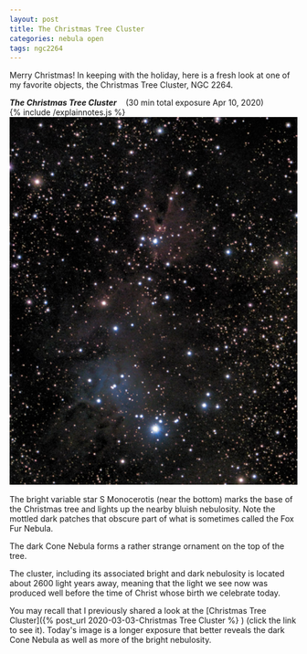 ```yaml
---
layout: post
title: The Christmas Tree Cluster
categories: nebula open
tags: ngc2264
---
```

Merry Christmas!  In keeping with the holiday, here is a fresh look at one of my favorite objects, the
Christmas Tree Cluster, NGC 2264.

_**The Christmas Tree Cluster**_ &nbsp;&nbsp; (30 min total exposure Apr 10, 2020)<br>
{% include /explainnotes.js %}
<img src = "/images/ngc2264_2020-04-10T21_48_00_Stack_16bits_452frames_1808s+PSE.jpg"
alt = "ngc 2264 seen using Celestron RASA 8 and ZWO ASI183MC"
onmouseover = "this.src='/images/ngc2264_2020-04-10T21_48_00_Stack_16bits_452frames_1808s+PSE+notes.jpg'"
onmouseout = "this.src='/images/ngc2264_2020-04-10T21_48_00_Stack_16bits_452frames_1808s+PSE.jpg'"
/>

The bright variable star S Monocerotis (near the bottom) marks the base of the Christmas tree and lights up the nearby bluish nebulosity. Note the mottled dark patches that obscure part of what is sometimes called the Fox Fur Nebula.

The dark Cone Nebula forms a rather strange ornament on the top of the tree.

The cluster, including its associated bright and dark nebulosity is located about 2600 light years away, meaning that the light we see now was produced well before the time of Christ whose birth we celebrate today.

You may recall that I previously shared a look at the [Christmas Tree 
Cluster]({% post_url 2020-03-03-Christmas Tree Cluster %} )
(click the link to see it).  Today's image is a longer exposure that better reveals the dark Cone Nebula as well as more of the bright nebulosity.